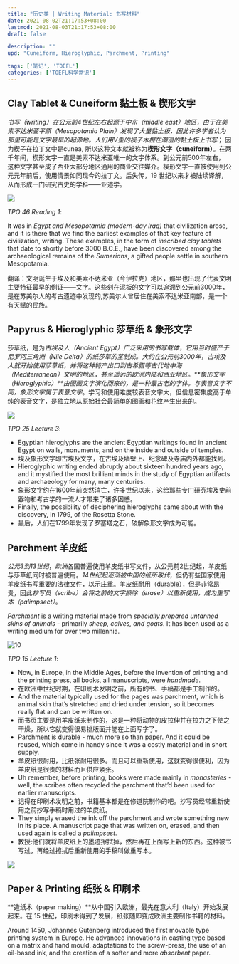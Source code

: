 ```yaml
---
title: "历史类 | Writing Material: 书写材料"
date: 2021-08-02T21:17:53+08:00
lastmod: 2021-08-03T21:17:53+08:00
draft: false

description: ""
upd: "Cuneiform, Hieroglyphic, Parchment, Printing"

tags: ['笔记', 'TOEFL']
categories: ['TOEFL科学常识']
---
```


## Clay Tablet & Cuneiform 黏土板 & 楔形文字

*书写（writing）*在公元前4世纪左右起源于*中东（middle east）*地区，由于在*美索不达米亚平原（Mesopotamia Plain）*发现了大量黏土板，因此许多学者认为那里可能是文字最早的起源地。人们用V型的楔子木棍在潮湿的*黏土板上书写*； 因为楔子在拉丁文中是cunea, 所以这种文本就被称为**楔形文字（cuneiform）**。在两千年间，楔形文字一直是美索不达米亚唯一的文字体系。到公元前500年左右， 这种文字甚至成了西亚大部分地区通用的商业交往媒介。楔形文字一直被使用到公元元年前后，使用情景如同现今的拉丁文。后失传，19 世纪以来才被陆续译解，从而形成一门研究古史的学科——亚述学。

![](https://cdn.jsdelivr.net/gh/henrywu97/FigBed@master/Figs/20210816174035.jpg)

*TPO 46 Reading 1*:

It was in *Egypt and Mesopotamia (modern-day Iraq)* that civilization arose, and it is there that we find the earliest examples of that key feature of civilization, writing. These examples, in the form of *inscribed clay tablets* that date to shortly before 3000 B.C.E., have been discovered among the archaeological remains of the *Sumerians*, a gifted people settle in southern Mesopotamia.

翻译：文明诞生于埃及和美索不达米亚（今伊拉克）地区，那里也出现了代表文明主要特征最早的例证——文字。这些刻在泥板的文字可以追溯到公元前3000年，是在苏美尔人的考古遗迹中发现的,苏美尔人曾居住在美索不达米亚南部，是一个有天赋的民族。

## Papyrus & Hieroglyphic 莎草纸 & 象形文字

莎草纸，是为*古埃及人（Ancient Egypt）*广泛采用的书写载体，它用当时盛产于*尼罗河三角洲（Nile Delta）*的纸莎草的茎制成。大约在公元前3000年，古埃及人就开始使用莎草纸，并将这种特产出口到古希腊等古代地中海（Mediterranean）文明的地区，甚至遥远的欧洲内陆和西亚地区。**象形文字（Hieroglyphic）**由图画文字演化而来的，是一种最古老的字体。与表音文字不同，象形文字属于*表意文字*。学习和使用难度较表音文字大，但信息密集度高于单纯的表音文字，是独立地从原始社会最简单的图画和花纹产生出来的。

![](https://cdn.jsdelivr.net/gh/henrywu97/FigBed@master/Figs/20210816174106.jpg)

*TPO 25 Lecture 3*:

- Egyptian hieroglyphs are the ancient Egyptian writings found in ancient Egypt on walls, monuments, and on the inside and outside of temples. 
- 埃及象形文字即古埃及文字，在古埃及墙壁上、纪念碑及寺庙内外都能找到。
- Hieroglyphic writing ended abruptly about sixteen hundred years ago, and it mystified the most brilliant minds in the study of Egyptian artifacts and archaeology for many, many centuries.
- 象形文字约在1600年前突然消亡，许多世纪以来，这给那些专门研究埃及史前器物和考古学的一流人才带来了诸多困惑。
- Finally, the possibility of deciphering hieroglyphs came about with the discovery, in 1799, of the Rosetta Stone. 
- 最后，人们在1799年发现了罗塞塔之石，破解象形文字成为可能。

## Parchment 羊皮纸

*公元3到13世纪*，*欧洲*各国普遍使用羊皮纸书写文件，从公元前2世纪起，羊皮纸与莎草纸同时被普遍使用。*14世纪起逐渐被中国的纸所取代*，但仍有些国家使用羊皮纸书写重要的法律文件，以示庄重。羊皮纸耐用（durable），但是非常昂贵，因此*抄写员（scribe）*会将之前的*文字擦除（erase）*以重新使用，成为*重写本（palimpsect）*。

*Parchment* is a writing material made from *specially prepared untanned skins of animals* - primarily *sheep, calves, and goats*. It has been used as a writing medium for over two
millennia.

![10](https://cdn.jsdelivr.net/gh/henrywu97/FigBed@master/Figs/20210816174535.jpg)

*TPO 15 Lecture 1*:

- Now, in Europe, in the Middle Ages, before the invention of printing and the printing press, all books, all manuscripts, were *handmade*.
- 在欧洲中世纪时期，在印刷术发明之前，所有的书、手稿都是手工制作的。
- And the material typically used for the pages was parchment, which is animal skin that’s stretched and dried under tension, so it becomes really flat and can be written on. 
- 而书页主要是用羊皮纸来制作的，这是一种将动物的皮拉伸并在拉力之下使之干燥，所以它就变得很易排版面并能在上面写字了。
- Parchment is durable - much more so than paper. And it could be reused, which came in handy since it was a costly material and in short supply.
-  羊皮纸很耐用，比纸张耐用很多。而且可以重新使用，这就变得很便利，因为羊皮纸是很贵的材料而且供应紧张。
- Uh remember, before printing, books were made mainly in *monasteries* - well, the scribes often recycled the parchment that’d been used for earlier manuscripts. 
- 记得在印刷术发明之前，书籍基本都是在修道院制作的吧。抄写员经常重新使用之前抄写手稿时用过的羊皮纸。
- They simply erased the ink off the parchment and wrote something new in its place. A manuscript page that was written on, erased, and then used again is called a *palimpsest*. 
- 教授:他们就将羊皮纸上的墨迹擦拭掉，然后再在上面写上新的东西。这种被书写过，再经过擦拭后重新使用的手稿叫做重写本。

![](https://cdn.jsdelivr.net/gh/henrywu97/FigBed@master/Figs/20210816175055.jpg)

## Paper & Printing 纸张 & 印刷术

**造纸术（paper making）**从中国引入欧洲，最先在意大利（Italy）开始发展起来。在 15 世纪，印刷术得到了发展，纸张随即变成欧洲主要制作书籍的材料。

Around 1450, Johannes Gutenberg introduced the first movable type printing system in Europe. He advanced innovations in casting type based on a matrix and hand mould, adaptations to the screw-press, the use of an oil-based ink, and the creation of a softer and more *absorbent* paper.
